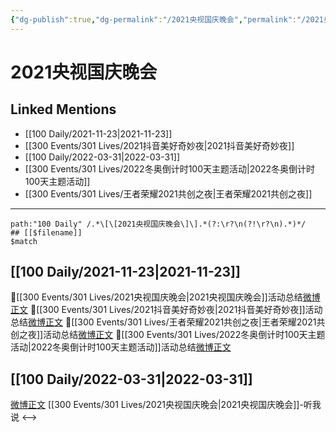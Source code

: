 ```yaml
---
{"dg-publish":true,"dg-permalink":"/2021央视国庆晚会","permalink":"/2021央视国庆晚会/","title":"2021央视国庆晚会","tags":[null]}
---
```


# 2021央视国庆晚会

## Linked Mentions
- [[100 Daily/2021-11-23\|2021-11-23]]
- [[300 Events/301 Lives/2021抖音美好奇妙夜\|2021抖音美好奇妙夜]]
- [[100 Daily/2022-03-31\|2022-03-31]]
- [[300 Events/301 Lives/2022冬奥倒计时100天主题活动\|2022冬奥倒计时100天主题活动]]
- [[300 Events/301 Lives/王者荣耀2021共创之夜\|王者荣耀2021共创之夜]]


---

```expander
path:"100 Daily" /.*\[\[2021央视国庆晚会\]\].*(?:\r?\n(?!\r?\n).*)*/
## [[$filename]]
$match
```
## [[100 Daily/2021-11-23\|2021-11-23]]
💫[[300 Events/301 Lives/2021央视国庆晚会\|2021央视国庆晚会]]活动总结[微博正文](https://m.weibo.cn/6466290670/4706822248205187)
💫[[300 Events/301 Lives/2021抖音美好奇妙夜\|2021抖音美好奇妙夜]]活动总结[微博正文](https://m.weibo.cn/6466290670/4706650558300217)
💫[[300 Events/301 Lives/王者荣耀2021共创之夜\|王者荣耀2021共创之夜]]活动总结[微博正文](https://m.weibo.cn/6466290670/4706686198089194)
💫[[300 Events/301 Lives/2022冬奥倒计时100天主题活动\|2022冬奥倒计时100天主题活动]]活动总结[微博正文](https://m.weibo.cn/6466290670/4706820943776545)
## [[100 Daily/2022-03-31\|2022-03-31]]
[微博正文](https://m.weibo.cn/2417034023/4753115376779738) [[300 Events/301 Lives/2021央视国庆晚会\|2021央视国庆晚会]]-听我说
<-->
